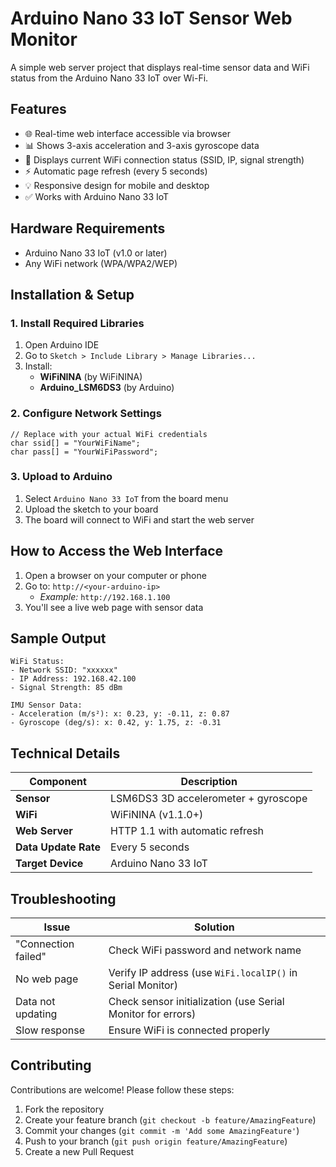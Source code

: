 # Arduino Nano 33 IoT Sensor Web Monitor

A simple web server project that displays real-time sensor data and WiFi status from the Arduino Nano 33 IoT over Wi-Fi.

## Features

- 🌐 Real-time web interface accessible via browser
- 📊 Shows 3-axis acceleration and 3-axis gyroscope data
- 📶 Displays current WiFi connection status (SSID, IP, signal strength)
- ⚡ Automatic page refresh (every 5 seconds)
- 💡 Responsive design for mobile and desktop
- ✅ Works with Arduino Nano 33 IoT

## Hardware Requirements

- Arduino Nano 33 IoT (v1.0 or later)
- Any WiFi network (WPA/WPA2/WEP)

## Installation & Setup

### 1. Install Required Libraries
1. Open Arduino IDE
2. Go to `Sketch > Include Library > Manage Libraries...`
3. Install:
   - **WiFiNINA** (by WiFiNINA)
   - **Arduino_LSM6DS3** (by Arduino)

### 2. Configure Network Settings

```
// Replace with your actual WiFi credentials
char ssid[] = "YourWiFiName";
char pass[] = "YourWiFiPassword";
```

### 3. Upload to Arduino
1. Select `Arduino Nano 33 IoT` from the board menu
2. Upload the sketch to your board
3. The board will connect to WiFi and start the web server

## How to Access the Web Interface

1. Open a browser on your computer or phone
2. Go to: `http://<your-arduino-ip>`
   - *Example:* `http://192.168.1.100`
3. You'll see a live web page with sensor data

## Sample Output

```
WiFi Status:
- Network SSID: "xxxxxx"
- IP Address: 192.168.42.100
- Signal Strength: 85 dBm

IMU Sensor Data:
- Acceleration (m/s²): x: 0.23, y: -0.11, z: 0.87
- Gyroscope (deg/s): x: 0.42, y: 1.75, z: -0.31
```

## Technical Details

| Component | Description |
|-----------|-------------|
| **Sensor** | LSM6DS3 3D accelerometer + gyroscope |
| **WiFi** | WiFiNINA (v1.1.0+) |
| **Web Server** | HTTP 1.1 with automatic refresh |
| **Data Update Rate** | Every 5 seconds |
| **Target Device** | Arduino Nano 33 IoT |

## Troubleshooting

| Issue | Solution |
|-------|----------|
| "Connection failed" | Check WiFi password and network name |
| No web page | Verify IP address (use `WiFi.localIP()` in Serial Monitor) |
| Data not updating | Check sensor initialization (use Serial Monitor for errors) |
| Slow response | Ensure WiFi is connected properly |

## Contributing

Contributions are welcome! Please follow these steps:
1. Fork the repository
2. Create your feature branch (`git checkout -b feature/AmazingFeature`)
3. Commit your changes (`git commit -m 'Add some AmazingFeature'`)
4. Push to your branch (`git push origin feature/AmazingFeature`)
5. Create a new Pull Request

